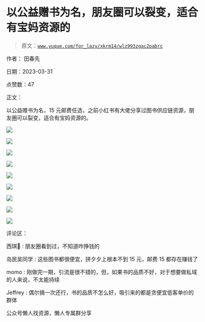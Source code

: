 # 以公益赠书为名，朋友圈可以裂变，适合有宝妈资源的

> 原文：[`www.yuque.com/for_lazy/xkrm14/wlz993zgac2oabrc`](https://www.yuque.com/for_lazy/xkrm14/wlz993zgac2oabrc)



作者： 田春先



日期：2023-03-31



点赞数：47



正文：



以公益赠书为名，15 元邮费任选，之前小红书有大佬分享过图书供应链资源，朋友圈可以裂变，适合有宝妈资源的。



![](img/5b70f1de8d16ead05d76de45bbb91471.png)  

![](img/ffe38810737e013137a48c7f55938fa9.png)  

![](img/3fe0ebf82e6da44c6dec29c7f766bd2b.png)  

![](img/c81293d75491e1578491c84129d38805.png)  

![](img/b74fd609ced50fecfe127c3cab4fe7dc.png)  

![](img/4bcb0bf100a1201b0142ff2c34ab3296.png)  

![](img/2ea9dbfbbc7064179c42347c72f9c07a.png)  

![](img/b8258830cfeb07d470b414cbb49340a7.png)  

![](img/dd50ca71a80c373b8b4ad9dde6223697.png)  

评论区：



西琪💫 : 朋友圈看到过，不知道咋挣钱的



岛民吴同学 : 这些图书都很便宜，拼夕夕上根本不到 15 元，邮费 15 都存在赚钱了



momo : 刚做完一期，引流是很不错的，但，如果书的品质不好，对于想要做私域的人来说，不太能持续



Jeffrey : 偶尔搞一次还行，书的品质不怎么好，吸引来的都是贪便宜低客单价的群体



公众号懒人找资源，懒人专属群分享

</ne-p></ne-p></ne-p></ne-p></ne-p></ne-p></ne-p></ne-p></ne-p>